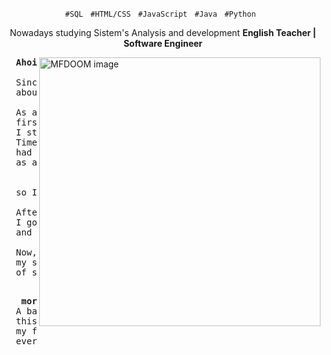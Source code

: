 <p align="center">
  <code>#SQL</code> &nbsp;
  <code>#HTML/CSS</code> &nbsp;
  <code>#JavaScript</code> &nbsp;
  <code>#Java</code> &nbsp;
  <code>#Python</code> &nbsp;
  </p>

  <div align="center">
  <p>
  Nowadays studying Sistem's Analysis and development
    <strong> English Teacher | Software Engineer </strong>
  </p>
</div>

<img
  src="https://super.abril.com.br/wp-content/uploads/2016/10/super_imgde_onde_veio_a_expressao_bode_expiatorio.jpg?quality=90&strip=info&w=1280&h=720&crop=1"
  min-width="400px"
  width="450px"
  height="430px"
  align="right"
  alt="MFDOOM image"
/>

<pre align="justify">
  <strong>Ahoi. 👋🏽</strong>

  Since I was a kid I've dreamed 
  about working with technology.
  
  As an adult, I made my choices,
  first of all, 
  I started by studying eletronics.
  Times going by, I
  had the chance to work
  as an English teacher,

  
  so I got this job to support my dreamjob.
  
  After that,
  I got a graduation in Philosophy
  and there I learnt a lot about logics.

  Now, as a teacher I can affort 
  my studies and become a software engineer
  of success.
  
</pre>

<pre align="justify">
  <strong> more about me.</strong>
  A bass player and games lover, I like to spend my leisure time by doing
  this kind of things. I also love animals, specially my two dogs. Patient, curious and creative,
  my fuel is coffee and I enjoy Japanese food. I'm a people person who always tries to help
  everyone in need. On weekends, why not a road trip by motorcycle? =)
  
</pre>
